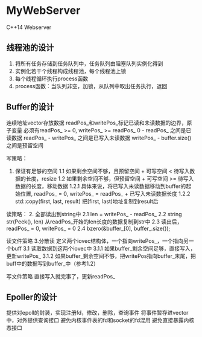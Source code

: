 # MyWebServer
C++14 Webserver


## 线程池的设计
1. 将所有任务存储到任务队列中，任务队列由阻塞队列实例化得到
2. 实例化若干个线程构成线程池，每个线程池上锁
3. 每个线程循环执行process函数
4. process函数：当队列非空，加锁，从队列中取出任务执行，返回

## Buffer的设计
连续地址vector<char>存放数据
readPos_和writePos_标记已读和未读数据的边界，原子变量
必须有readPos_ >= 0, writePos_ >= readPos_
0 - readPos_ 之间是已读数据
readPos_ - writePos_ 之间是已写入未读数据
writePos_ - buffer.size() 之间是预留空间

写策略：
1. 保证有足够的空间
1.1 如果剩余空间不够，且预留空间 + 可写空间 < 待写入数据的长度，resize
1.2 如果剩余空间不够，但预留空间 + 可写空间 >= 待写入数据的长度，移动数据
1.2.1 具体来说，将已写入未读数据移动到buffer的起始位置, readPos_ = 0, writePos_ = readPos_ + 已写入未读数据长度
1.2.2 std::copy(first, last, result) 把[first, last)地址复制到result后

读策略：
2. 全部读出到string中
2.1 len =  writePos_ - readPos_
2.2 string str(Peek(), len) 从readPos_开始的len长度的数据复制到str中
2.3 读出后，readPos_ = 0, writePos_ = 0
2.4 bzero(&buffer_[0], buffer_.size());

读文件策略
3.分散读 定义两个iovec结构体，一个指向writePos_，一个指向另一个buff
3.1 读取数据到这两个iovec中
3.1.1 如果buffer_剩余空间足够，直接写入，更新writePos_
3.1.2 如果buffer_剩余空间不够，把writePos指向buffer_末尾，把buff中的数据写到buffer_中（参考1.2）

写文件策略
直接写入就完事了，更新readPos_

## Epoller的设计
提供对epoll的封装，实现注册fd，修改，删除，查询事件
将事件暂存进vector中，对外提供查询接口
避免内核事件表的fd和socket的fd混用
避免直接暴露内核态接口